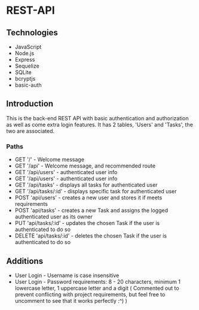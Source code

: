 # REST-API

## Technologies
* JavaScript
* Node.js
* Express
* Sequelize
* SQLite
* bcryptjs
* basic-auth

## Introduction
This is the back-end REST API with basic authentication and authorization as well as come extra login features. It has 2 tables, 'Users' and 'Tasks', the two are associated.

### Paths
* GET    '/'              - Welcome message
* GET    '/api'           - Welcome message, and recommended route
* GET    '/api/users'     - authenticated user info
* GET    '/api/users'     - authenticated user info
* GET    '/api/tasks'     - displays all tasks for authenticated user
* GET    '/api/tasks/:id' - displays specific task for authenticated user
* POST   'api/users'      - creates a new user and stores it if meets requirements
* POST   'api/tasks'      - creates a new Task and assigns the logged authenticated user as its owner
* PUT    'api/tasks/:id'  - updates the chosen Task if the user is authenticated to do so
* DELETE 'api/tasks/:id'  - deletes the chosen Task if the user is authenticated to do so

## Additions
* User Login - Username is case insensitive
* User Login - Password requirements: 8 - 20 characters, minimum 1 lowercase letter, 1 uppercase letter and a digit ( Commented out to prevent conflicting with project requirements, but feel free to uncomment to see that it works perfectly :^) )
